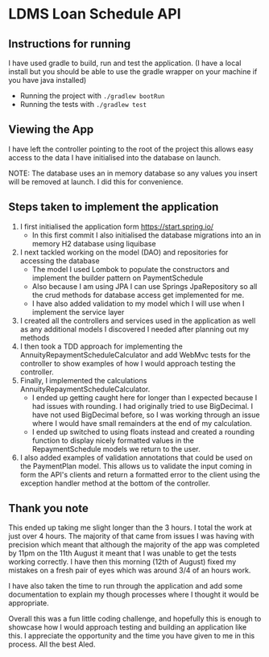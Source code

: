 # LDMS Loan Schedule API

## Instructions for running

I have used gradle to build, run and test the application. (I have a local install but you should be able to use the
gradle wrapper on your machine if you have java installed)

- Running the project with `./gradlew bootRun`
- Running the tests with `./gradlew test`

## Viewing the App

I have left the controller pointing to the root of the project this allows easy access to the data I have initialised
into the database on launch.

NOTE: The database uses an in memory database so any values you insert will be removed at launch. I did this for
convenience.

## Steps taken to implement the application

1. I first initialised the application form https://start.spring.io/
    - In this first commit I also initialised the database migrations into an in memory H2 database using liquibase
2. I next tackled working on the model (DAO) and repositories for accessing the database
    - The model I used Lombok to populate the constructors and implement the builder pattern on PaymentSchedule
    - Also because I am using JPA I can use Springs JpaRepository so all the crud methods for database access get
      implemented for me.
    - I have also added validation to my model which I will use when I implement the service layer
3. I created all the controllers and services used in the application as well as any additional models I discovered I
   needed after planning out my methods
4. I then took a TDD approach for implementing the AnnuityRepaymentScheduleCalculator and add WebMvc tests for the
   controller to show examples of how I would approach testing the controller.
5. Finally, I implemented the calculations AnnuityRepaymentScheduleCalculator.
    - I ended up getting caught here for longer than I expected because I had issues with rounding. I had originally
      tried to use BigDecimal. I have not used BigDecimal before, so I was working through an issue where I would have
      small remainders at the end of my calculation.
    - I ended up switched to using floats instead and created a rounding function to display nicely formatted values in
      the RepaymentSchedule models we return to the user.
6. I also added examples of validation annotations that could be used on the PaymentPlan model. This allows us to
   validate the input coming in form the API's clients and return a formatted error to the client using the exception
   handler method at the bottom of the controller.

## Thank you note

This ended up taking me slight longer than the 3 hours. I total the work at just over 4 hours. The majority of that came
from issues I was having with precision which meant that although the majority of the app was completed by 11pm on the
11th August it meant that I was unable to get the tests working correctly. I have then this morning (12th of August)
fixed my mistakes on a fresh pair of eyes which was around 3/4 of an hours work.

I have also taken the time to run through the application and add some documentation to explain my though processes
where I thought it would be appropriate.

Overall this was a fun little coding challenge, and hopefully this is enough to showcase how I would approach testing
and building an application like this. I appreciate the opportunity and the time you have given to me in this process.
All the best Aled. 